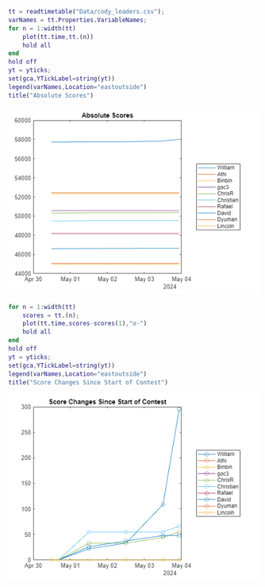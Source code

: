 
```matlab
tt = readtimetable("Data/cody_leaders.csv");
varNames = tt.Properties.VariableNames;
for n = 1:width(tt)
    plot(tt.time,tt.(n))
    hold all
end
hold off
yt = yticks;
set(gca,YTickLabel=string(yt))
legend(varNames,Location="eastoutside")
title("Absolute Scores")
```

![figure_0.png](report_media/figure_0.png)

```matlab
for n = 1:width(tt)
    scores = tt.(n);
    plot(tt.time,scores-scores(1),"o-")
    hold all
end
hold off
yt = yticks;
set(gca,YTickLabel=string(yt))
legend(varNames,Location="eastoutside")
title("Score Changes Since Start of Contest")
```

![figure_1.png](report_media/figure_1.png)
